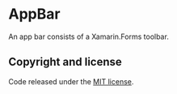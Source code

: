 # AppBar

An app bar consists of a Xamarin.Forms toolbar.

## Copyright and license

Code released under the [MIT license](https://opensource.org/licenses/MIT).
